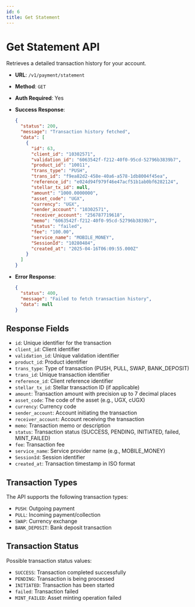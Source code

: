 ```yaml
---
id: 6
title: Get Statement
---
```


# Get Statement API

Retrieves a detailed transaction history for your account.

- **URL**: `/v1/payment/statement`
- **Method**: `GET`
- **Auth Required**: Yes

- **Success Response**:
  ```json
  {
    "status": 200,
    "message": "Transaction history fetched",
    "data": [
      {
        "id": 63,
        "client_id": "10302571",
        "validation_id": "6063542f-f212-40f0-95cd-52796b3839b7",
        "product_id": "10011",
        "trans_type": "PUSH",
        "trans_id": "f9ea82d2-458e-40a6-a578-1db8004f45ea",
        "reference_id": "e024d94f979f46e47acf51b1ab0bf6282124",
        "stellar_tx_id": null,
        "amount": "1000.0000000",
        "asset_code": "UGX",
        "currency": "UGX",
        "sender_account": "10302571",
        "receiver_account": "256787719618",
        "memo": "6063542f-f212-40f0-95cd-52796b3839b7",
        "status": "failed",
        "fee": "100.00",
        "service_name": "MOBILE_MONEY",
        "SessionId": "10280484",
        "created_at": "2025-04-16T06:09:55.000Z"
      }
    ]
  }
  ```

- **Error Response**:
  ```json
  {
    "status": 400,
    "message": "Failed to fetch transaction history",
    "data": null
  }
  ```

## Response Fields

- `id`: Unique identifier for the transaction
- `client_id`: Client identifier
- `validation_id`: Unique validation identifier
- `product_id`: Product identifier
- `trans_type`: Type of transaction (PUSH, PULL, SWAP, BANK_DEPOSIT)
- `trans_id`: Unique transaction identifier
- `reference_id`: Client reference identifier
- `stellar_tx_id`: Stellar transaction ID (if applicable)
- `amount`: Transaction amount with precision up to 7 decimal places
- `asset_code`: The code of the asset (e.g., UGX, cUGX)
- `currency`: Currency code
- `sender_account`: Account initiating the transaction
- `receiver_account`: Account receiving the transaction
- `memo`: Transaction memo or description
- `status`: Transaction status (SUCCESS, PENDING, INITIATED, failed, MINT_FAILED)
- `fee`: Transaction fee
- `service_name`: Service provider name (e.g., MOBILE_MONEY)
- `SessionId`: Session identifier
- `created_at`: Transaction timestamp in ISO format

## Transaction Types

The API supports the following transaction types:
- `PUSH`: Outgoing payment
- `PULL`: Incoming payment/collection
- `SWAP`: Currency exchange
- `BANK_DEPOSIT`: Bank deposit transaction

## Transaction Status

Possible transaction status values:
- `SUCCESS`: Transaction completed successfully
- `PENDING`: Transaction is being processed
- `INITIATED`: Transaction has been started
- `failed`: Transaction failed
- `MINT_FAILED`: Asset minting operation failed